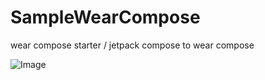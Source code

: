 # SampleWearCompose
wear compose starter / jetpack compose to wear compose

![Image](https://user-images.githubusercontent.com/69175188/167968866-4dfb33cd-bffe-4f71-80e5-4872a84c4e8f.png)
